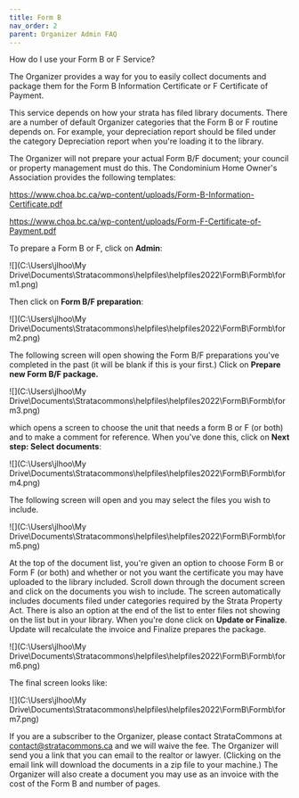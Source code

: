 ```yaml
---
title: Form B
nav_order: 2
parent: Organizer Admin FAQ
---
```


How do I use your Form B or F Service?

The Organizer provides a way for you to easily collect documents and package them for the Form B Information Certificate or F Certificate of Payment. 

This service depends on how your strata has filed library documents.  There are a number of default Organizer categories that the Form B or F routine depends on.  For example, your depreciation report should be filed under the category Depreciation report when you're loading it to the library.  

The Organizer will not prepare your actual Form B/F document; your council or property management must do this.  The Condominium Home Owner's Association provides the following templates:

https://www.choa.bc.ca/wp-content/uploads/Form-B-Information-Certificate.pdf

https://www.choa.bc.ca/wp-content/uploads/Form-F-Certificate-of-Payment.pdf

To prepare a Form B or F, click on **Admin**:

![](C:\Users\jlhoo\My Drive\Documents\Stratacommons\helpfiles\helpfiles2022\FormB\Formb\form1.png)

Then click on **Form B/F preparation**:

![](C:\Users\jlhoo\My Drive\Documents\Stratacommons\helpfiles\helpfiles2022\FormB\Formb\form2.png)

The following screen will open showing the Form B/F preparations you've completed in the past (it will be blank if this is your first.)  Click on **Prepare new Form B/F package.**

![](C:\Users\jlhoo\My Drive\Documents\Stratacommons\helpfiles\helpfiles2022\FormB\Formb\form3.png)

which opens a screen to choose the unit that needs a form B or F (or both) and to make a comment for reference.  When you've done this, click on **Next step: Select documents**:

![](C:\Users\jlhoo\My Drive\Documents\Stratacommons\helpfiles\helpfiles2022\FormB\Formb\form4.png)

The following screen will open and you may select the files you wish to include.  

![](C:\Users\jlhoo\My Drive\Documents\Stratacommons\helpfiles\helpfiles2022\FormB\Formb\form5.png)

At the top of the document list, you're given an option to choose Form B or Form F (or both) and whether or not you want the certificate you may have uploaded to the library included.  Scroll down through the document screen and click on the documents you wish to include.  The screen automatically includes documents filed under categories required by the Strata Property Act.  There is also an option at the end of the list to enter files not showing on the list but in your library.  When you're done click on **Update or Finalize**.  Update will recalculate the invoice and Finalize prepares the package.

![](C:\Users\jlhoo\My Drive\Documents\Stratacommons\helpfiles\helpfiles2022\FormB\Formb\form6.png)

The final screen looks like:

![](C:\Users\jlhoo\My Drive\Documents\Stratacommons\helpfiles\helpfiles2022\FormB\Formb\form7.png)

If you are a subscriber to the Organizer, please contact StrataCommons at contact@stratacommons.ca and we will waive the fee.  The Organizer will send you a link that you can email to the realtor or lawyer.  (Clicking on the email link will download the documents in a zip file to your machine.)  The Organizer will also create a document you may use as an invoice with the cost of the Form B and number of pages.  

